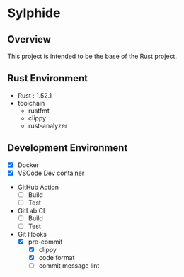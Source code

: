 # Sylphide
## Overview
This project is intended to be the base of the Rust project.
## Rust Environment
- Rust : 1.52.1
- toolchain
  - rustfmt
  - clippy
  - rust-analyzer

## Development Environment
- [x] Docker
- [x] VSCode Dev container
- GitHub Action
  - [ ] Build
  - [ ] Test
- GitLab CI
  - [ ] Build
  - [ ] Test
- Git Hooks
  - [x] pre-commit
    - [x] clippy
    - [x] code format
    - [ ] commit message lint
